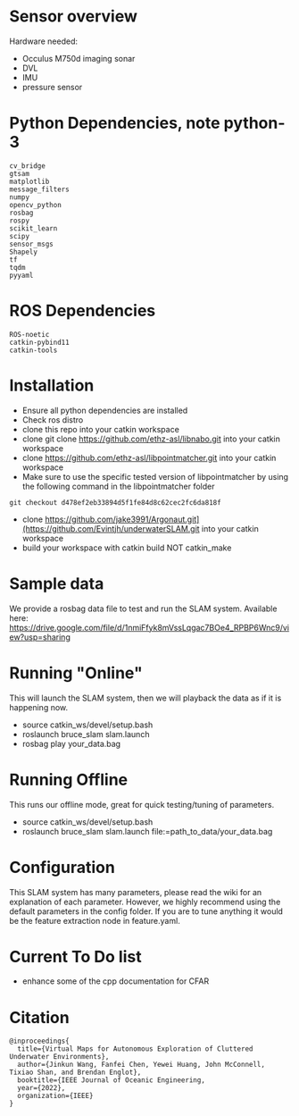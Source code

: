 # Sensor overview

Hardware needed:
- Occulus M750d imaging sonar
- DVL
- IMU
- pressure sensor


# Python Dependencies, note python-3

```
cv_bridge
gtsam
matplotlib
message_filters
numpy
opencv_python
rosbag
rospy
scikit_learn
scipy
sensor_msgs
Shapely
tf
tqdm
pyyaml
```

# ROS Dependencies
```
ROS-noetic
catkin-pybind11
catkin-tools
```

# Installation
- Ensure all python dependencies are installed
- Check ros distro
- clone this repo into your catkin workspace
- clone git clone https://github.com/ethz-asl/libnabo.git into your catkin workspace
- clone https://github.com/ethz-asl/libpointmatcher.git into your catkin workspace
- Make sure to use the specific tested version of libpointmatcher by using the following command in the libpointmatcher folder
```
git checkout d478ef2eb33894d5f1fe84d8c62cec2fc6da818f
```
- clone https://github.com/jake3991/Argonaut.git](https://github.com/Evintjh/underwaterSLAM.git into your catkin workspace
- build your workspace with catkin build NOT catkin_make

# Sample data
We provide a rosbag data file to test and run the SLAM system. Available here: https://drive.google.com/file/d/1nmiFfyk8mVssLqgac7BOe4_RPBP6Wnc9/view?usp=sharing

# Running "Online"
This will launch the SLAM system, then we will playback the data as if it is happening now. 
- source catkin_ws/devel/setup.bash
- roslaunch bruce_slam slam.launch
- rosbag play your_data.bag

# Running Offline
This runs our offline mode, great for quick testing/tuning of parameters. 
- source catkin_ws/devel/setup.bash
- roslaunch bruce_slam slam.launch file:=path_to_data/your_data.bag

# Configuration
This SLAM system has many parameters, please read the wiki for an explanation of each parameter. However, we highly recommend using the default parameters in the config folder. If you are to tune anything it would be the feature extraction node in feature.yaml. 

# Current To Do list
- enhance some of the cpp documentation for CFAR

# Citation
```
@inproceedings{
  title={Virtual Maps for Autonomous Exploration of Cluttered Underwater Environments},
  author={Jinkun Wang, Fanfei Chen, Yewei Huang, John McConnell, Tixiao Shan, and Brendan Englot},
  booktitle={IEEE Journal of Oceanic Engineering,
  year={2022},
  organization={IEEE}
}
```






